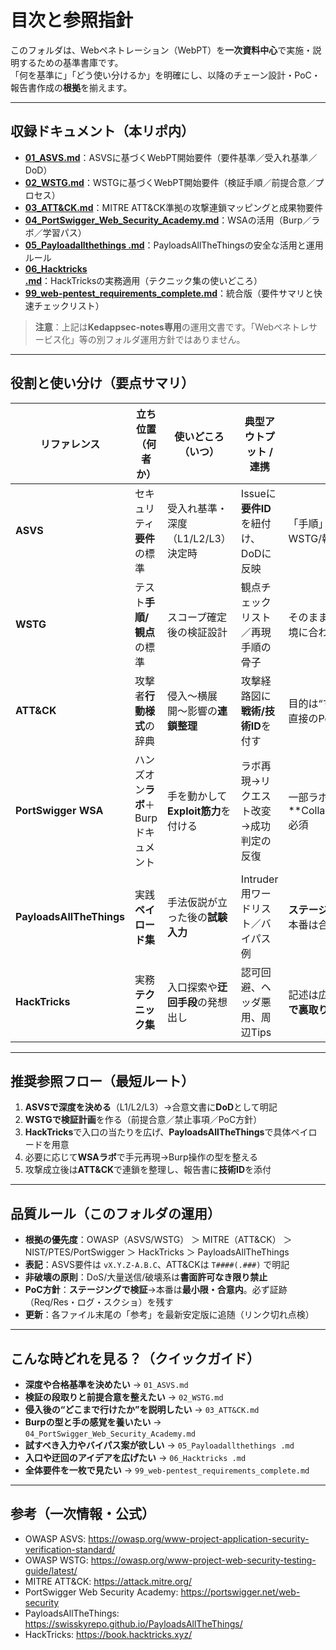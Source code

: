 # 目次と参照指針

このフォルダは、Webペネトレーション（WebPT）を**一次資料中心**で実施・説明するための基準書庫です。  
「何を基準に」「どう使い分けるか」を明確にし、以降のチェーン設計・PoC・報告書作成の**根拠**を揃えます。

---

## 収録ドキュメント（本リポ内）

- **[01_ASVS.md](./01_ASVS.md)**：ASVSに基づくWebPT開始要件（要件基準／受入れ基準／DoD）  
- **[02_WSTG.md](./02_WSTG.md)**：WSTGに基づくWebPT開始要件（検証手順／前提合意／プロセス）  
- **[03_ATT&CK.md](./03_ATT&CK.md)**：MITRE ATT&CK準拠の攻撃連鎖マッピングと成果物要件  
- **[04_PortSwigger_Web_Security_Academy.md](./04_PortSwigger_Web_Security_Academy.md)**：WSAの活用（Burp／ラボ／学習パス）  
- **[05_Payloadallthethings .md](./05_PayloadsAllTheThings.md)**：PayloadsAllTheThingsの安全な活用と運用ルール  
- **[06_Hacktricks .md](./06_Hacktricks%20.md)**：HackTricksの実務適用（テクニック集の使いどころ）  
- **[99_web-pentest_requirements_complete.md](./99_web-pentest_requirements_complete.md)**：統合版（要件サマリと快速チェックリスト）

> **注意**：上記は**Kedappsec-notes専用**の運用文書です。「Webペネトレサービス化」等の別フォルダ運用方針ではありません。

---

## 役割と使い分け（要点サマリ）

| リファレンス | 立ち位置（何者か） | 使いどころ（いつ） | 典型アウトプット / 連携 | 注意点 |
|---|---|---|---|---|
| **ASVS** | セキュリティ**要件**の標準 | 受入れ基準・深度（L1/L2/L3）決定時 | Issueに**要件ID**を紐付け、DoDに反映 | 「手順」ではない。WSTG/報告と対で使う |
| **WSTG** | テスト**手順/観点**の標準 | スコープ確定後の検証設計 | 観点チェックリスト／再現手順の骨子 | そのまま実行せず、環境に合わせて取捨選択 |
| **ATT&CK** | 攻撃者**行動様式**の辞典 | 侵入〜横展開〜影響の**連鎖整理** | 攻撃経路図に**戦術/技術ID**を付す | 目的は“マッピング”。直接のPoC集ではない |
| **PortSwigger WSA** | ハンズオン**ラボ**＋Burpドキュメント | 手を動かして**Exploit筋力**を付ける | ラボ再現→リクエスト改変→成功判定の反復 | 一部ラボは**Collaborator(Pro)**必須 |
| **PayloadsAllTheThings** | 実践**ペイロード集** | 手法仮説が立った後の**試験入力** | Intruder用ワードリスト／バイパス例 | **ステージングで検証**→本番は合意内のみ |
| **HackTricks** | 実務**テクニック集** | 入口探索や**迂回手段**の発想出し | 認可回避、ヘッダ悪用、周辺Tips | 記述は広範。**一次資料で裏取り**前提 |

---

## 推奨参照フロー（最短ルート）

1. **ASVSで深度を決める**（L1/L2/L3）→合意文書に**DoD**として明記  
2. **WSTGで検証計画**を作る（前提合意／禁止事項／PoC方針）  
3. **HackTricks**で入口の当たりを広げ、**PayloadsAllTheThings**で具体ペイロードを用意  
4. 必要に応じて**WSAラボ**で手元再現→Burp操作の型を整える  
5. 攻撃成立後は**ATT&CK**で連鎖を整理し、報告書に**技術ID**を添付

---

## 品質ルール（このフォルダの運用）

- **根拠の優先度**：OWASP（ASVS/WSTG） ＞ MITRE（ATT&CK） ＞ NIST/PTES/PortSwigger ＞ HackTricks ＞ PayloadsAllTheThings  
- **表記**：ASVS要件は `vX.Y.Z-A.B.C`、ATT&CKは `T####(.###)` で明記  
- **非破壊の原則**：DoS/大量送信/破壊系は**書面許可なき限り禁止**  
- **PoC方針**：**ステージングで検証**→本番は**最小限・合意内**。必ず証跡（Req/Res・ログ・スクショ）を残す  
- **更新**：各ファイル末尾の「参考」を最新安定版に追随（リンク切れ点検）

---

## こんな時どれを見る？（クイックガイド）

- **深度や合格基準を決めたい** → `01_ASVS.md`  
- **検証の段取りと前提合意を整えたい** → `02_WSTG.md`  
- **侵入後の“どこまで行けたか”を説明したい** → `03_ATT&CK.md`  
- **Burpの型と手の感覚を養いたい** → `04_PortSwigger_Web_Security_Academy.md`  
- **試すべき入力やバイパス案が欲しい** → `05_Payloadallthethings .md`  
- **入口や迂回のアイデアを広げたい** → `06_Hacktricks .md`  
- **全体要件を一枚で見たい** → `99_web-pentest_requirements_complete.md`

---

## 参考（一次情報・公式）

- OWASP ASVS: https://owasp.org/www-project-application-security-verification-standard/  
- OWASP WSTG: https://owasp.org/www-project-web-security-testing-guide/latest/  
- MITRE ATT&CK: https://attack.mitre.org/  
- PortSwigger Web Security Academy: https://portswigger.net/web-security  
- PayloadsAllTheThings: https://swisskyrepo.github.io/PayloadsAllTheThings/  
- HackTricks: https://book.hacktricks.xyz/  
